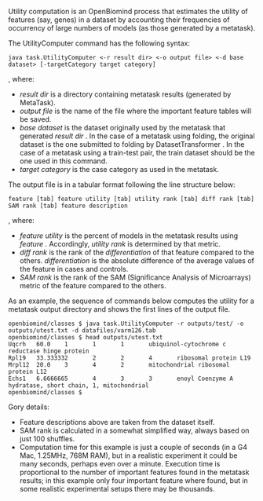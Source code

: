 Utility computation is an OpenBiomind process that estimates the utility of features (say, genes) in a dataset by accounting their frequencies of occurrency of large numbers of models (as those generated by a metatask).

The UtilityComputer command has the following syntax:

```
java task.UtilityComputer <-r result dir> <-o output file> <-d base dataset> [-targetCategory target category]
```

, where:

  * _result dir_ is a directory containing metatask results (generated by MetaTask).
  * _output file_ is the name of the file where the important feature tables will be saved.
  * _base dataset_ is the dataset originally used by the metatask that generated _result dir_ . In the case of a metatask using folding, the original dataset is the one submitted to folding by DatasetTransformer . In the case of a metatask using a train-test pair, the train dataset should be the one used in this command.
  * _target category_ is the case category as used in the metatask.

The output file is in a tabular format following the line structure below:

```
feature [tab] feature utility [tab] utility rank [tab] diff rank [tab] SAM rank [tab] feature description
```

, where:

  * _feature utility_ is the percent of models in the metatask results using _feature_ . Accordingly, _utility rank_ is determined by that metric.
  * _diff rank_ is the rank of the _differentiation_ of that feature compared to the others. _differentiation_ is the absolute difference of the average values of the feature in cases and controls.
  * _SAM rank_ is the rank of the SAM (Significance Analysis of Microarrays) metric of the feature compared to the others.

As an example, the sequence of commands below computes the utility for a metatask output directory and shows the first lines of the output file.

```
openbiomind/classes $ java task.UtilityComputer -r outputs/test/ -o outputs/utest.txt -d datafiles/varm126.tab 
openbiomind/classes $ head outputs/utest.txt 
Uqcrh   60.0    1       1       1       ubiquinol-cytochrome c reductase hinge protein
Rpl19   33.333332       2       2       4       ribosomal protein L19
Mrpl12  20.0    3       4       2       mitochondrial ribosomal protein L12
Echs1   6.6666665       4       3       3       enoyl Coenzyme A hydratase, short chain, 1, mitochondrial
openbiomind/classes $ 
```

Gory details:

  * Feature descriptions above are taken from the dataset itself.
  * SAM rank is calculated in a somewhat simplified way, always based on just 100 shuffles.
  * Computation time for this example is just a couple of seconds (in a G4 Mac, 1.25MHz, 768M RAM), but in a realistic experiment it could be many seconds, perhaps even over a minute. Execution time is proportional to the number of important features found in the metatask results; in this example only four important feature where found, but in some realistic experimental setups there may be thousands.